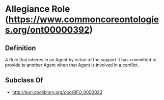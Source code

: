 # Allegiance Role (https://www.commoncoreontologies.org/ont00000392)

## Definition
A Role that inheres in an Agent by virtue of the support it has committed to provide to another Agent when that Agent is involved in a conflict.

## Subclass Of
- http://purl.obolibrary.org/obo/BFO_0000023

